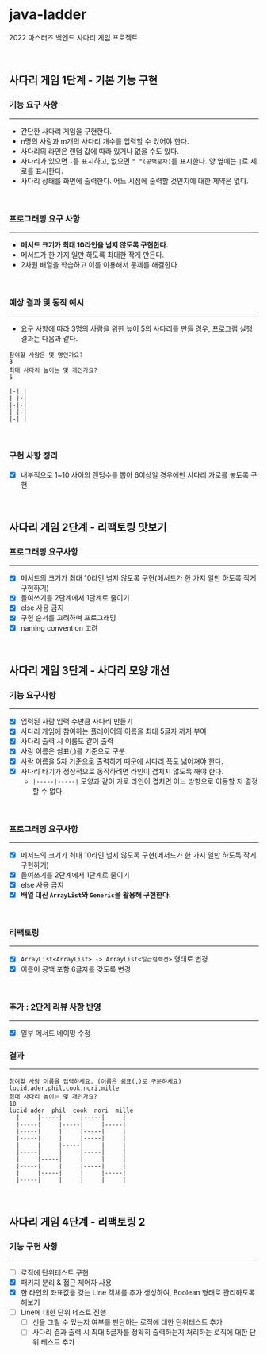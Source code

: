 # java-ladder
2022 마스터즈 백엔드 사다리 게임 프로젝트

<br>

## 사다리 게임 1단계 - 기본 기능 구현

### 기능 요구 사항

---

- 간단한 사다리 게임을 구현한다.
- n명의 사람과 m개의 사다리 개수를 입력할 수 있어야 한다.
- 사다리의 라인은 랜덤 값에 따라 있거나 없을 수도 있다.
- 사다리가 있으면 ``-``를 표시하고, 없으면 ``" "(공백문자)``를 표시한다. 양 옆에는 ``|``로 세로를 표시한다.
- 사다리 상태를 화면에 출력한다. 어느 시점에 출력할 것인지에 대한 제약은 없다.

<br>

### 프로그래밍 요구 사항

---

- **메서드 크기가 최대 10라인을 넘지 않도록 구현한다.**
- 메서드가 한 가지 일만 하도록 최대한 작게 만든다.
- 2차원 배열을 학습하고 이를 이용해서 문제를 해결한다.

<br>

### 예상 결과 및 동작 예시

---

- 요구 사항에 따라 3명의 사람을 위한 높이 5의 사다리를 만들 경우, 프로그램 실행 결과는 다음과 같다.

````
참여할 사람은 몇 명인가요?
3
최대 사다리 높이는 몇 개인가요?
5

|-| |
| |-|
|-|-|
| |-|
|-| |
````

<br>

### 구현 사항 정리

- [X] 내부적으로 1~10 사이의 랜덤수를 뽑아 6이상일 경우에만 사다리 가로를 놓도록 구현

<br>

## 사다리 게임 2단계 - 리팩토링 맛보기

### 프로그래밍 요구사항

---

- [X] 메서드의 크기가 최대 10라인 넘지 않도록 구현(메서드가 한 가지 일만 하도록 작게 구현하기)
- [X] 들여쓰기를 2단계에서 1단계로 줄이기
- [X] else 사용 금지
- [X] 구현 순서를 고려하며 프로그래밍
- [X] naming convention 고려

<br>

## 사다리 게임 3단계 - 사다리 모양 개선

### 기능 요구사항

---

- [X] 입력된 사람 입력 수만큼 사다리 만들기
- [X] 사다리 게임에 참여하는 플레이어의 이름을 최대 5글자 까지 부여
- [X] 사다리 출력 시 이름도 같이 출력
- [X] 사람 이름은 쉼표(,)를 기준으로 구분
- [X] 사람 이름을 5자 기준으로 출력하기 때문에 사다리 폭도 넓어져야 한다.
- [X] 사다리 타기가 정상적으로 동작하려면 라인이 겹치지 않도록 해야 한다.
   - ``|-----|-----|`` 모양과 같이 가로 라인이 겹치면 어느 방향으로 이동할 지 결정할 수 없다.
   
<br>

### 프로그래밍 요구사항

---

- [X] 메서드의 크기가 최대 10라인 넘지 않도록 구현(메서드가 한 가지 일만 하도록 작게 구현하기)
- [X] 들여쓰기를 2단계에서 1단계로 줄이기
- [X] else 사용 금지
- [X] **배열 대신 ``ArrayList``와 ``Generic``을 활용해 구현한다.**

<br>

### 리팩토링

---

- [X] ``ArrayList<ArrayList> -> ArrayList<일급컬렉션>`` 형태로 변경
- [X] 이름이 공백 포함 6글자를 갖도록 변경

<br>

### 추가 : 2단계 리뷰 사항 반영

---

- [X] 일부 메서드 네이밍 수정

### 결과

--- 

````
참여할 사람 이름을 입력하세요. (이름은 쉼표(,)로 구분하세요)
lucid,ader,phil,cook,nori,mille
최대 사다리 높이는 몇 개인가요?
10
lucid ader  phil  cook  nori  mille 
  |     |-----|     |-----|     |
  |-----|     |-----|     |-----|
  |-----|     |     |-----|     |
  |-----|     |     |-----|     |
  |     |     |-----|     |     |
  |-----|     |     |-----|     |
  |     |-----|     |     |     |
  |-----|     |     |-----|     |
  |     |-----|     |     |-----|
  |-----|     |     |     |     |
````

<br>

## 사다리 게임 4단계 - 리팩토링 2

### 기능 구현 사항

---

- [ ] 로직에 단위테스트 구현
- [X] 패키지 분리 & 접근 제어자 사용
- [X] 한 라인의 좌표값을 갖는 Line 객체를 추가 생성하여, Boolean 형태로 관리하도록 해보기
- [ ] Line에 대한 단위 테스트 진행
    - [ ] 선을 그릴 수 있는지 여부를 판단하는 로직에 대한 단위테스트 추가
    - [ ] 사다리 결과 출력 시 최대 5글자를 정확히 출력하는지 처리하는 로직에 대한 단위 테스트 추가